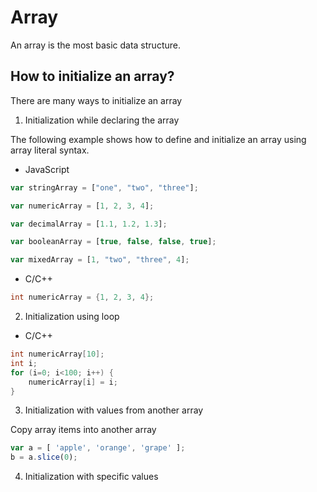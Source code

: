 # Array
An array is the most basic data structure.
## How to initialize an array?
There are many ways to initialize an array
1. Initialization while declaring the array

The following example shows how to define and initialize an array using array literal syntax.
* JavaScript 
```javascript
var stringArray = ["one", "two", "three"];

var numericArray = [1, 2, 3, 4];

var decimalArray = [1.1, 1.2, 1.3];

var booleanArray = [true, false, false, true];

var mixedArray = [1, "two", "three", 4];
```
* C/C++
```C
int numericArray = {1, 2, 3, 4};
```
2. Initialization using loop
* C/C++
```C
int numericArray[10];
int i;
for (i=0; i<100; i++) {
    numericArray[i] = i;
}
```
3. Initialization with values from another array

Copy array items into another array
```JavaScript
var a = [ 'apple', 'orange', 'grape' ];
b = a.slice(0);
```
4. Initialization with specific values
